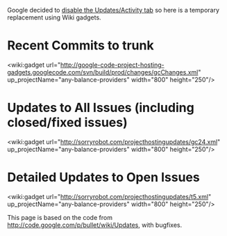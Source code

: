 Google decided to [disable the Updates/Activity tab](http://code.google.com/p/support/issues/detail?id=24324) so here is a temporary replacement using Wiki gadgets.

# Recent Commits to trunk #

<wiki:gadget url="http://google-code-project-hosting-gadgets.googlecode.com/svn/build/prod/changes/gcChanges.xml" up\_projectName="any-balance-providers" width="800"  height="250"/>

# Updates to All Issues (including closed/fixed issues) #

<wiki:gadget url="http://sorryrobot.com/projecthostingupdates/gc24.xml" up\_projectName="any-balance-providers" width="800"  height="250"/>

# Detailed Updates to Open Issues #

<wiki:gadget url="http://sorryrobot.com/projecthostingupdates/t5.xml" up\_projectName="any-balance-providers" width="800"  height="250"/>

This page is based on the code from http://code.google.com/p/bullet/wiki/Updates, with bugfixes.